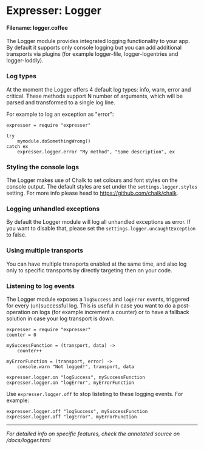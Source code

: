 # Expresser: Logger

#### Filename: logger.coffee

The Logger module provides integrated logging functionality to your app. By default it supports only console logging
but you can add additional transports via plugins (for example logger-file, logger-logentries and logger-loddly).

### Log types

At the moment the Logger offers 4 default log types: info, warn, error and critical. These methods support N number
of arguments, which will be parsed and transformed to a single log line.

For example to log an exception as "error":

    expresser = require "expresser"

    try
        mymodule.doSomethingWrong()
    catch ex
        expresser.logger.error "My method", "Some description", ex

### Styling the console logs

The Logger makes use of Chalk to set colours and font styles on the console output.
The default styles are set under the `settings.logger.styles` setting. For more info
please head to https://github.com/chalk/chalk.

### Logging unhandled exceptions

By default the Logger module will log all unhandled exceptions as error. If you want to disable that, please set
the `settings.logger.uncaughtException` to false.

### Using multiple transports

You can have multiple transports enabled at the same time, and also log only to specific transports by directly
targeting then on your code.

### Listening to log events

The Logger module exposes a `logSuccess` and `logError` events, triggered for every (un)successful log. This is
useful in case you want to do a post-operation on logs (for example increment a counter) or to have a fallback
solution in case your log transport is down.

    expresser = require "expresser"
    counter = 0

    mySuccessFunction = (transport, data) ->
        counter++

    myErrorFunction = (transport, error) ->
        console.warn "Not logged!", transport, data

    expresser.logger.on "logSuccess", mySuccessFunction
    expresser.logger.on "logError", myErrorFunction

Use `expresser.logger.off` to stop listeting to these logging events. For example:

    expresser.logger.off "logSuccess", mySuccessFunction
    expresser.logger.off "logError", myErrorFunction

---

*For detailed info on specific features, check the annotated source on /docs/logger.html*
